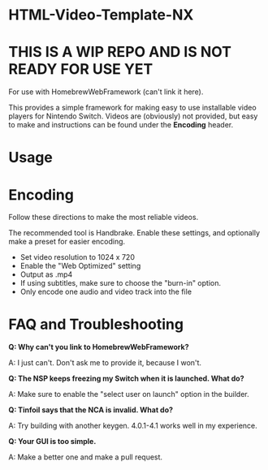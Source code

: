 # HTML-Video-Template-NX

# THIS IS A WIP REPO AND IS NOT READY FOR USE YET

For use with HomebrewWebFramework (can't link it here).

This provides a simple framework for making easy to use installable video players for Nintendo Switch. Videos are (obviously) not provided, but easy to make and instructions can be found under the **Encoding** header.

# Usage


# Encoding
Follow these directions to make the most reliable videos.

The recommended tool is Handbrake. Enable these settings, and optionally make a preset for easier encoding.

- Set video resolution to 1024 x 720
- Enable the "Web Optimized" setting
- Output as .mp4
- If using subtitles, make sure to choose the "burn-in" option.
- Only encode one audio and video track into the file

# FAQ and Troubleshooting

**Q: Why can't you link to HomebrewWebFramework?**

A: I just can't. Don't ask me to provide it, because I won't.

**Q: The NSP keeps freezing my Switch when it is launched. What do?**

A: Make sure to enable the "select user on launch" option in the builder.

**Q: Tinfoil says that the NCA is invalid. What do?**

A: Try building with another keygen. 4.0.1-4.1 works well in my experience.

**Q: Your GUI is too simple.**

A: Make a better one and make a pull request.
